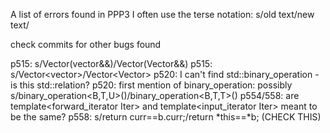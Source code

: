 A list of errors found in PPP3
I often use the terse notation: s/old text/new text/

check commits for other bugs found

p515: s/Vector(vector&&)/Vector(Vector&&)
p515: s/Vector<vector<int>>/Vector<Vector<int>>
p520: I can't find std::binary_operation - is this std::relation?
p520: first mention of binary_operation: possibly s/binary_operation<B,T,U>()/binary_operation<B,T,T>()
p554/558: are template<forward_iterator Iter> and template<input_iterator Iter> meant to be the same?
p558: s/return curr==b.curr;/return *this==*b; (CHECK THIS)